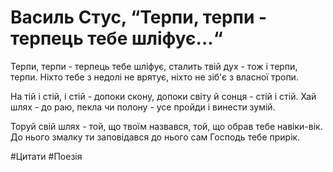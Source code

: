 # Василь Стус, “Терпи, терпи - терпець тебе шліфує...“

Терпи, терпи - терпець тебе шліфує,
сталить твій дух - тож і терпи, терпи.
Ніхто тебе з недолі не врятує,
ніхто не зіб'є з власної тропи.

На тій і стій, і стій - допоки скону,
допоки світу й сонця - стій і стій.
Хай шлях - до раю, пекла чи полону -
усе пройди і винести зумій.

Торуй свій шлях - той, що твоїм назвався,
той, що обрав тебе навіки-вік.
До нього змалку ти заповідався
до нього сам Господь тебе прирік.

#Цитати #Поезія 